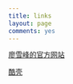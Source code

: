 ```yaml
---
title: links
layout: page
comments: yes
---
```


<a href = "http://www.liaoxuefeng.com/" target="_blank">廖雪峰的官方网站</a>

<a href = "http://www.coolshell.cn/" target="_blank">酷壳</a>
